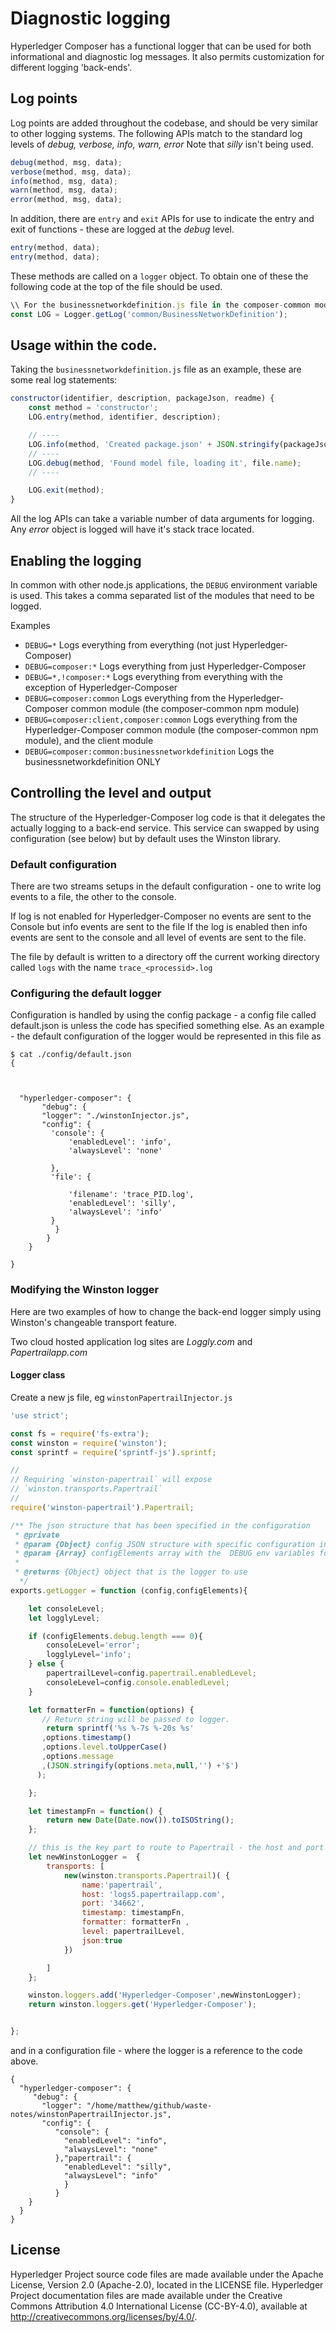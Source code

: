 # Diagnostic logging
Hyperledger Composer has a functional logger that can be used for both informational and diagnostic log messages. It also permits customization for different logging 'back-ends'.

## Log points
Log points are added throughout the codebase, and should be very similar to other logging systems. The following APIs match to the standard log levels of *debug, verbose, info, warn, error*  Note that *silly* isn't being used.

```javascript
debug(method, msg, data);
verbose(method, msg, data);
info(method, msg, data);
warn(method, msg, data);
error(method, msg, data);
```

In addition, there are `entry` and `exit` APIs for use to indicate the entry and exit of functions - these are logged at the *debug* level.

```javascript
entry(method, data);
entry(method, data);
```

These methods are called on a `logger` object. To obtain one of these the following code at the top of the file should be used.

```javascript
\\ For the businessnetworkdefinition.js file in the composer-common module
const LOG = Logger.getLog('common/BusinessNetworkDefinition');
```

## Usage within the code.

Taking the `businessnetworkdefinition.js` file as an example, these are some real log statements:

```javascript
constructor(identifier, description, packageJson, readme) {
    const method = 'constructor';
    LOG.entry(method, identifier, description);

    // ----
    LOG.info(method, 'Created package.json' + JSON.stringify(packageJson));
    // ----
    LOG.debug(method, 'Found model file, loading it', file.name);
    // ----

    LOG.exit(method);
}
```

All the log APIs can take a variable number of data arguments for logging. Any *error* object is logged will have it's stack trace located.

## Enabling the logging

In common with other node.js applications, the `DEBUG` environment variable is used. This takes a comma separated list of the modules that need to be logged.

Examples

 - `DEBUG=*`          Logs everything from everything (not just Hyperledger-Composer)
 - `DEBUG=composer:*` Logs everything from just Hyperledger-Composer
 - `DEBUG=*,!composer:*` Logs everything from everything with the exception of Hyperledger-Composer
 - `DEBUG=composer:common` Logs everything from the Hyperledger-Composer common module (the composer-common npm module)
 - `DEBUG=composer:client,composer:common` Logs everything from the Hyperledger-Composer common module (the composer-common npm module), and the client module
 - `DEBUG=composer:common:businessnetworkdefinition` Logs the businessnetworkdefinition ONLY

## Controlling the level and output

The structure of the Hyperledger-Composer log code is that it delegates the actually logging to a back-end service. This service can swapped by using configuration (see below) but by default uses the Winston library.

### Default configuration
There are two streams setups in the default configuration - one to write log events to a file, the other to the console.  

If log is not enabled for Hyperledger-Composer no events are sent to the Console but info events are sent to the file
If the log is enabled then info events are sent to the console and all level of events are sent to the file.

The file by default is written to a directory off the current working directory called `logs` with the name `trace_<processid>.log`

### Configuring the default logger

Configuration is handled by using the config package - a config file called default.json is unless the code has specified something else.
As an example - the default configuration of the logger would be represented in this file as

```
$ cat ./config/default.json
{



  "hyperledger-composer": {
	   "debug": {
       "logger": "./winstonInjector.js",
       "config": {
         'console': {
             'enabledLevel': 'info',
             'alwaysLevel': 'none'

         },
         'file': {

             'filename': 'trace_PID.log',
             'enabledLevel': 'silly',
             'alwaysLevel': 'info'
         }
          }
		}
	}

}
```
### Modifying the Winston logger
Here are two examples of how to change the back-end logger simply using Winston's changeable transport feature.

Two cloud hosted application log sites are *Loggly.com* and *Papertrailapp.com*

#### Logger class
Create a new js file, eg `winstonPapertrailInjector.js`

```javascript
'use strict';

const fs = require('fs-extra');
const winston = require('winston');
const sprintf = require('sprintf-js').sprintf;

//
// Requiring `winston-papertrail` will expose
// `winston.transports.Papertrail`
//
require('winston-papertrail').Papertrail;

/** The json structure that has been specified in the configuration
 * @private
 * @param {Object} config JSON structure with specific configuration information
 * @param {Array} configElements array with the  DEBUG env variables for composer
 *
 * @returns {Object} object that is the logger to use
  */
exports.getLogger = function (config,configElements){

    let consoleLevel;
    let logglyLevel;

    if (configElements.debug.length === 0){
        consoleLevel='error';
        logglyLevel='info';
    } else {
        papertrailLevel=config.papertrail.enabledLevel;
        consoleLevel=config.console.enabledLevel;
    }

    let formatterFn = function(options) {
       // Return string will be passed to logger.
        return sprintf('%s %-7s %-20s %s'
       ,options.timestamp()
       ,options.level.toUpperCase()
       ,options.message
       ,(JSON.stringify(options.meta,null,'') +'$')
      );

    };

    let timestampFn = function() {
        return new Date(Date.now()).toISOString();
    };

    // this is the key part to route to Papertrail - the host and port
    let newWinstonLogger =  {
        transports: [
            new(winston.transports.Papertrail)( {
                name:'papertrail',
                host: 'logs5.papertrailapp.com',
                port: '34662',
                timestamp: timestampFn,
                formatter: formatterFn ,
                level: papertrailLevel,
                json:true
            })

        ]
    };

    winston.loggers.add('Hyperledger-Composer',newWinstonLogger);
    return winston.loggers.get('Hyperledger-Composer');


};

```

and in a configuration file - where the logger is a reference to the code above.

```
{
  "hyperledger-composer": {
     "debug": {
       "logger": "/home/matthew/github/waste-notes/winstonPapertrailInjector.js",
       "config": {
          "console": {
            "enabledLevel": "info",
            "alwaysLevel": "none"
          },"papertrail": {
            "enabledLevel": "silly",
            "alwaysLevel": "info"
            }
          }
    }
  }
}
```

## License <a name="license"></a>
Hyperledger Project source code files are made available under the Apache License, Version 2.0 (Apache-2.0), located in the LICENSE file. Hyperledger Project documentation files are made available under the Creative Commons Attribution 4.0 International License (CC-BY-4.0), available at http://creativecommons.org/licenses/by/4.0/.
